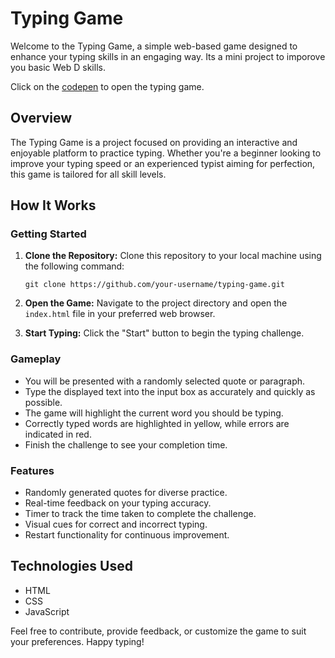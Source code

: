 # Typing Game

Welcome to the Typing Game, a simple web-based game designed to enhance your typing skills in an engaging way. Its a mini project to imporove you basic Web D skills.

Click on the [codepen](https://codepen.io/pantharshit007/full/YzgxxNq) to open the typing game.

## Overview

The Typing Game is a project focused on providing an interactive and enjoyable platform to practice typing. Whether you're a beginner looking to improve your typing speed or an experienced typist aiming for perfection, this game is tailored for all skill levels.

## How It Works

### Getting Started

1. **Clone the Repository:** Clone this repository to your local machine using the following command:
   ```
   git clone https://github.com/your-username/typing-game.git
   ```

2. **Open the Game:** Navigate to the project directory and open the `index.html` file in your preferred web browser.

3. **Start Typing:** Click the "Start" button to begin the typing challenge.

### Gameplay

- You will be presented with a randomly selected quote or paragraph.
- Type the displayed text into the input box as accurately and quickly as possible.
- The game will highlight the current word you should be typing.
- Correctly typed words are highlighted in yellow, while errors are indicated in red.
- Finish the challenge to see your completion time.

### Features

- Randomly generated quotes for diverse practice.
- Real-time feedback on your typing accuracy.
- Timer to track the time taken to complete the challenge.
- Visual cues for correct and incorrect typing.
- Restart functionality for continuous improvement.

## Technologies Used

- HTML
- CSS
- JavaScript

Feel free to contribute, provide feedback, or customize the game to suit your preferences. Happy typing!
